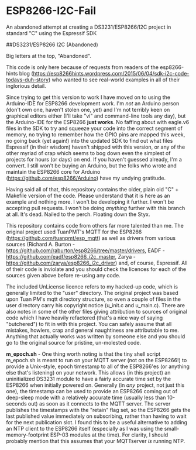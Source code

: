 # ESP8266-I2C-Fail
An abandoned attempt at creating a DS3231/ESP8266/I2C project in standard "C" using the Espressif SDK

##DS3231/ESP8266 I2C (Abandoned)

Big letters at the top, "Abandoned".

This code is only here because of requests from readers of the esp8266-hints blog (https://esp8266hints.wordpress.com/2015/06/04/sdk-i2c-code-todays-duh-story) who wanted to see real-world examples in all of their inglorious detail.

Since trying to get this version to work I have moved on to using the Arduino-IDE for ESP8266 development work.  I'm *not* an Arduino person (don't own one, haven't stolen one, yet) and I'm not terribly keen on graphical editors either (I'll take
"vi" and command-line tools any day), but the Arduino-IDE for the ESP8266 __just works__.  No faffing about with eagle.v6 files in the SDK to try and squeeze your code into the correct segment of memory, no trying to remember how the GPIO pins
are mapped this week, no going back (yet again!) into the updated SDK to find out what files Espressif (in their wisdom) haven't shipped with this version, or any of the other myriad of crap which seems to bog down even the simplest of
projects for hours (or days) on end.  If you haven't guessed already, I'm a convert.  I still won't be buying an Arduino, but the folks who wrote and maintain the ESP8266 core for Arduino (https://github.com/esp8266/Arduino) have my undying
gratitude.

Having said all of that, this repository contains the older, plain old "C" + Makefile version of the code.  Please understand that it is here as an example and nothing more.  I won't be developing it further.  I won't be accepting pull requests.  I won't be doing *anything* further with this branch at all.  It's dead.  Nailed to the perch.  Floating down the Styx.

This repository contains code from others far more talented than me.  The original project used TuanPMT's MQTT for the ESP8266 (https://github.com/tuanpmt/esp_mqtt) as well as drivers from various sources (Richard A. Burton -  https://github.com/raburton/esp8266/tree/master/drivers,  EADF -  https://github.com/eadf/esp8266_i2c_master,   Zarya -
https://github.com/zarya/esp8266_i2c_driver) and, of course, Espressif.  All of their code is inviolate and you should check the licences for each of the sources given above before re-using any code.

The included UnLicense licence refers to my hacked-up code, which is generally limited to the "user" directory.  The original project was based upon Tuan PM's mqtt directory structure, so even a couple of files in the user directory carry his copyright notice (u_init.c and u_main.c).  There are also notes in some of the other files giving attribution to sources of original code which I have heavily refactored (that's a nice way of saying "butchered") to fit in with this project.  You can safely assume that all mistakes, howlers, crap and general naughtiness are attributable to me.  Anything that actually works was written by someone else and you should go to the original source for pristine, un-molested code.

__m_epoch.sh__ - One thing worth noting is that the tiny shell script m_epoch.sh is meant to run on your MQTT server (not on the ESP8266!) to provide a Unix-style, epoch timestamp to all of the ESP8266'es (or anything else that's listening) on your network.  This allows (in this project) an uninitialized DS3231 module to have a fairly accurate time set by the ESP8266 when initially powered on.  Generally (in *any* project, not just this one), the timestamp can be used to provide an ESP8266 coming out of deep-sleep mode with a relatively accurate time (usually less than 10-seconds out) as soon as it connects to the MQTT server.  The server publishes the timestamps with the "retain" flag set, so the ESP8266 gets the last published value immediately on subscribing, rather than having to wait for the next publication slot.  I found this to be a useful alternative to adding an NTP client to the ESP8266 itself (especially as I was using the small-memory-footprint ESP-03 modules at the time).  For clarity, I should probably mention that this assumes that your MQTTserver *is* running NTP.


